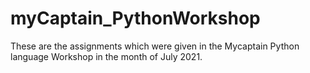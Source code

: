 # myCaptain_PythonWorkshop
These are the assignments which were given in the Mycaptain Python language Workshop in the month of July 2021.
